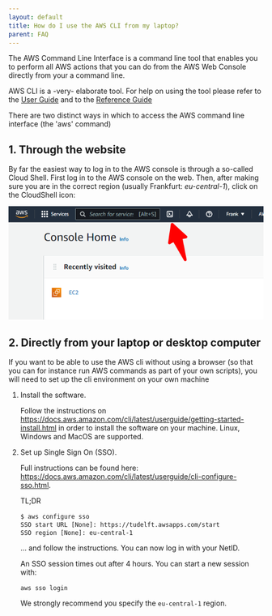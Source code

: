 ```yaml
---
layout: default
title: How do I use the AWS CLI from my laptop?
parent: FAQ
---
```


The AWS Command Line Interface is a command line tool that enables you to perform all AWS actions that you can do from the AWS Web Console directly from your a command line.

AWS CLI is a -very- elaborate tool. For help on using the tool please refer to the [User Guide](https://docs.aws.amazon.com/cli/latest/userguide/) and to the [Reference Guide](https://awscli.amazonaws.com/v2/documentation/api/latest/index.html)

There are two distinct ways in which to access the AWS command line interface (the 'aws' command)

## 1. Through the website

By far the easiest way to log in to the AWS console is through a so-called Cloud Shell. First log in to the AWS console on the web. Then, after making sure you are in the correct region (usually Frankfurt: *eu-central-1*), click on the CloudShell icon:

![Console](AWS-Management-Console.png)

## 2. Directly from your laptop or desktop computer

If you want to be able to use the AWS cli without using a browser (so that you can for instance run AWS commands as part of your own scripts), you will need to set up the cli environment on your own machine

1. Install the software.

    Follow the instructions on <https://docs.aws.amazon.com/cli/latest/userguide/getting-started-install.html> in order to install the software on your machine. Linux, Windows and MacOS are supported.

2. Set up Single Sign On (SSO).

    Full instructions can be found here: <https://docs.aws.amazon.com/cli/latest/userguide/cli-configure-sso.html>.

    TL;DR
    ```
    $ aws configure sso
    SSO start URL [None]: https://tudelft.awsapps.com/start
    SSO region [None]: eu-central-1
    ```
    ... and follow the instructions. You can now log in with your NetID.

    An SSO session times out after 4 hours. You can start a new session with:
    ```
    aws sso login
    ```

    We strongly recommend you specify the `eu-central-1` region.
